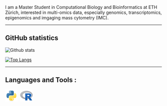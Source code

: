 
I am a Master Student in Computational Biology and Bioinformatics at ETH Zürich, interested in multi-omics data, 
especially genomics, transcriptomics, epigenomics and imgaging mass cytometry (IMC).

---

## GitHub statistics

![Github stats](https://github-readme-stats.vercel.app/api?username=leonorss&show_icons=true&hide_border=true&count_private=true)

[![Top Langs](https://github-readme-stats.vercel.app/api/top-langs/?username=leonorss)](https://github.com/anuraghazra/github-readme-stats)

---

## Languages and Tools :

<div>
  <img src="https://github.com/devicons/devicon/blob/master/icons/python/python-original.svg" title="Python" alt="Python" width="40" height="40"/>&nbsp;
  <img src="https://github.com/devicons/devicon/blob/master/icons/r/r-original.svg" title="R" **alt="R" width="40" height="40"/>
</div>
